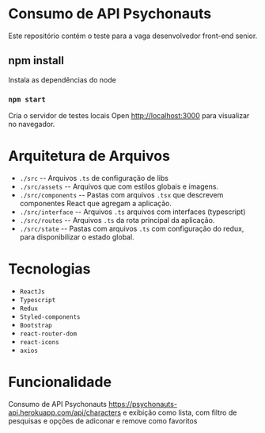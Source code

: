 # Consumo de API Psychonauts

Este repositório contém o teste para a vaga desenvolvedor front-end senior.

## npm install

Instala as dependências do node

### `npm start`

Cria o servidor de testes locais
Open [http://localhost:3000](http://localhost:3000) para visualizar no navegador.

# Arquitetura de Arquivos

 - `./src` -- Arquivos `.ts` de configuração de libs
 - `./src/assets` -- Arquivos que com estilos globais e imagens.
 - `./src/components` -- Pastas com arquivos `.tsx` que descrevem componentes React que agregam a aplicação.
 - `./src/interface` -- Arquivos `.ts` arquivos com interfaces (typescript)
 - `./src/routes` -- Arquivos `.ts` da rota principal da aplicação.
 - `./src/state` -- Pastas com arquivos `.ts` com configuração do redux, para disponibilizar o estado global.


# Tecnologias 

 - `ReactJs` 
 - `Typescript`
 - `Redux`
 - `Styled-components`
 - `Bootstrap`
 - `react-router-dom`
 - `react-icons`
 - `axios` 

# Funcionalidade

Consumo de API Psychonauts https://psychonauts-api.herokuapp.com/api/characters e exibição como lista, com filtro de pesquisas e opções de adiconar e remove como favoritos
